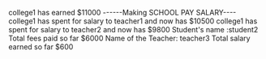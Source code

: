 college1 has earned $11000
------Making SCHOOL PAY SALARY----
college1 has spent for salary to teacher1 and now has $10500
college1 has spent for salary to teacher2 and now has $9800
Student's name :student2 Total fees paid so far $6000
Name of the Teacher: teacher3 Total salary earned so far $600

